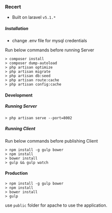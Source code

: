 ### Recert

- Built on laravel ```v5.1.*```

##### Installation
- change .env file for mysql credentials

Run below commands before running Server

```shell
> composer install
> composer dump-autoload
> php artisan optimize
> php artisan migrate
> php artisan db:seed
> php artisan route:cache
> php artisan config:cache
```

#### Development

##### Running Server

```shell
> php artisan serve --port=8002
```

##### Running Client

Run below commands before publishing Client

```shell
> npm install -g gulp bower
> npm install
> bower install
> gulp && gulp watch
```

#### Production

```shell
> npm install -g gulp bower
> npm install
> bower install
> gulp
```

use `public` folder for apache to use the application.

